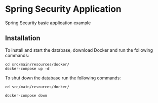 # Spring Security Application

Spring Security basic application example

## Installation

To install and start the database, download Docker and run the following commands:
```
cd src/main/resources/docker/
docker-compose up -d
```

To shut down the database run the following commands:
```
cd src/main/resources/docker/

docker-compose down
```
